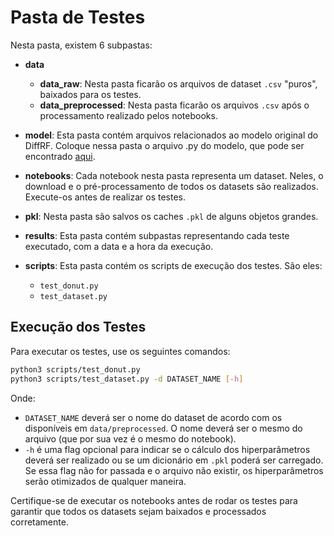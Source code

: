 # Pasta de Testes

Nesta pasta, existem 6 subpastas:

- **data**
  - **data_raw**: Nesta pasta ficarão os arquivos de dataset `.csv` "puros", baixados para os testes.
  - **data_preprocessed**: Nesta pasta ficarão os arquivos `.csv` após o processamento realizado pelos notebooks.

- **model**: Esta pasta contém arquivos relacionados ao modelo original do DiffRF. Coloque nessa pasta o arquivo .py do modelo, que pode ser encontrado [aqui](https://github.com/pfmarteau/DiFF-RF/).

- **notebooks**: Cada notebook nesta pasta representa um dataset. Neles, o download e o pré-processamento de todos os datasets são realizados. Execute-os antes de realizar os testes.

- **pkl**: Nesta pasta são salvos os caches `.pkl` de alguns objetos grandes.

- **results**: Esta pasta contém subpastas representando cada teste executado, com a data e a hora da execução.

- **scripts**: Esta pasta contém os scripts de execução dos testes. São eles:
  - `test_donut.py`
  - `test_dataset.py`

## Execução dos Testes

Para executar os testes, use os seguintes comandos:

```bash
python3 scripts/test_donut.py
python3 scripts/test_dataset.py -d DATASET_NAME [-h]
```

Onde:

- `DATASET_NAME` deverá ser o nome do dataset de acordo com os disponíveis em `data/preprocessed`. O nome deverá ser o mesmo do arquivo (que por sua vez é o mesmo do notebook).
- `-h` é uma flag opcional para indicar se o cálculo dos hiperparâmetros deverá ser realizado ou se um dicionário em `.pkl` poderá ser carregado. Se essa flag não for passada e o arquivo não existir, os hiperparâmetros serão otimizados de qualquer maneira.

Certifique-se de executar os notebooks antes de rodar os testes para garantir que todos os datasets sejam baixados e processados corretamente.
